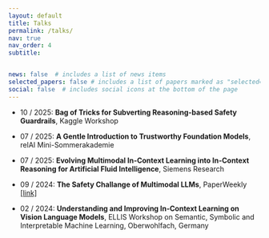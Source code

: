 ```yaml
---
layout: default
title: Talks
permalink: /talks/
nav: true
nav_order: 4
subtitle: 


news: false  # includes a list of news items
selected_papers: false # includes a list of papers marked as "selected={true}"
social: false  # includes social icons at the bottom of the page
---
```


- 10 / 2025: **Bag of Tricks for Subverting Reasoning-based Safety Guardrails**, Kaggle Workshop

- 07 / 2025: **A Gentle Introduction to Trustworthy Foundation Models**, relAI Mini-Sommerakademie 

- 07 / 2025: **Evolving Multimodal In-Context Learning into In-Context Reasoning for Artificial Fluid Intelligence**, Siemens Research

- 09 / 2024: **The Safety Challange of Multimodal LLMs**, PaperWeekly [[link]](https://mp.weixin.qq.com/s/NKdZi8oh45g94YSSVFAzCQ)

- 02 / 2024: **Understanding and Improving In-Context Learning on Vision Language Models**, ELLIS Workshop on Semantic, Symbolic and Interpretable Machine Learning, Oberwohlfach, Germany